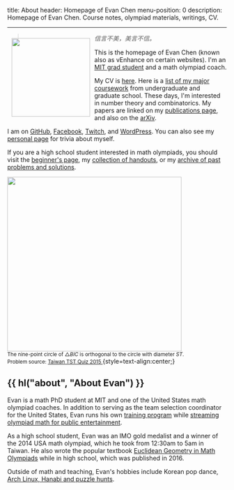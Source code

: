 title: About
header: Homepage of Evan Chen
menu-position: 0
description: Homepage of Evan Chen. Course notes, olympiad materials, writings, CV.

---

<span style="float:left;padding:10px;">
<img src="static/heart.jpg" width="180"/>
</span>

> *信言不美，美言不信。*

This is the homepage of Evan Chen
(known also as vEnhance on certain websites).
I'm an
[MIT grad student](https://math.mit.edu/directory/profile.php?pid=2106)
and a math olympiad coach.

My CV is [here](upload/public-CV.pdf).
Here is a [list of my major coursework](upload/math-coursework.pdf)
from undergraduate and graduate school.
These days, I'm interested in number theory and combinatorics.
My papers are linked on my [publications page](publications.html),
and also on the [arXiv](https://arxiv.org/a/chen_e_2.html).

I am on [GitHub](https://github.com/vEnhance/),
[Facebook](https://facebook.com/evanchenmath/),
[Twitch](https://twitch.tv/vEnhance),
and [WordPress](https://usamo.wordpress.com).
You can also see my [personal page](personal.html) for trivia about myself.

If you are a high school student interested in math olympiads,
you should visit the [beginner's page](wherestart.html),
my [collection of handouts](olympiad.html),
or my [archive of past problems and solutions](problems.html).

<img src="static/home-art.png" width="400" /><br />
<small>The nine-point circle of $\triangle BIC$ is orthogonal to
the circle with diameter $ST$.</small><br />
<small>Problem source:
<a href="https://artofproblemsolving.com/community/c6h1113644p5087419">
Taiwan TST Quiz 2015
</a></small>
{style=text-align:center;}

## {{ hl("about", "About Evan") }}

Evan is a math PhD student at MIT
and one of the United States math olympiad coaches.
In addition to serving as the team selection coordinator for the United States,
Evan runs his own [training program](otis.html) while
[streaming olympiad math for public entertainment](videos.html).

As a high school student, Evan was an
IMO gold medalist
and a winner of the 2014 USA math olympiad,
which he took from 12:30am to 5am in Taiwan.
He also wrote the popular textbook
[Euclidean Geometry in Math Olympiads](geombook.html) while in high school,
which was published in 2016.

Outside of math and teaching, Evan's hobbies include
Korean pop dance, [Arch Linux, Hanabi and puzzle hunts](personal.html).
